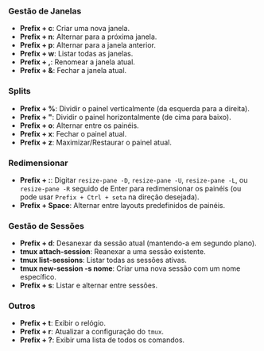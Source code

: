 ### Gestão de Janelas

- **Prefix + c**: Criar uma nova janela.
- **Prefix + n**: Alternar para a próxima janela.
- **Prefix + p**: Alternar para a janela anterior.
- **Prefix + w**: Listar todas as janelas.
- **Prefix + ,**: Renomear a janela atual.
- **Prefix + &**: Fechar a janela atual.

### Splits

- **Prefix + %**: Dividir o painel verticalmente (da esquerda para a direita).
- **Prefix + "**: Dividir o painel horizontalmente (de cima para baixo).
- **Prefix + o**: Alternar entre os painéis.
- **Prefix + x**: Fechar o painel atual.
- **Prefix + z**: Maximizar/Restaurar o painel atual.

### Redimensionar

- **Prefix + :**: Digitar `resize-pane -D`, `resize-pane -U`, `resize-pane -L`, ou `resize-pane -R` seguido de Enter para redimensionar os painéis (ou pode usar `Prefix + Ctrl + seta` na direção desejada).
- **Prefix + Space**: Alternar entre layouts predefinidos de painéis.

### Gestão de Sessões

- **Prefix + d**: Desanexar da sessão atual (mantendo-a em segundo plano).
- **tmux attach-session**: Reanexar a uma sessão existente.
- **tmux list-sessions**: Listar todas as sessões ativas.
- **tmux new-session -s nome**: Criar uma nova sessão com um nome específico.
- **Prefix + s**: Listar e alternar entre sessões.
### Outros

- **Prefix + t**: Exibir o relógio.
- **Prefix + r**: Atualizar a configuração do `tmux`.
- **Prefix + ?**: Exibir uma lista de todos os comandos.